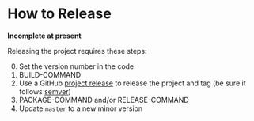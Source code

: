 # How to Release

**Incomplete at present**

Releasing the project requires these steps:

0. Set the version number in the code
1. BUILD-COMMAND
2. Use a GitHub [project release][github-release-url] to release the project and tag (be sure it follows [semver][semantic-versioning])
3. PACKAGE-COMMAND and/or RELEASE-COMMAND
4. Update `master` to a new minor version

[semantic-versioning]: http://semver.org/
[github-release-url]: https://help.github.com/articles/creating-releases/
